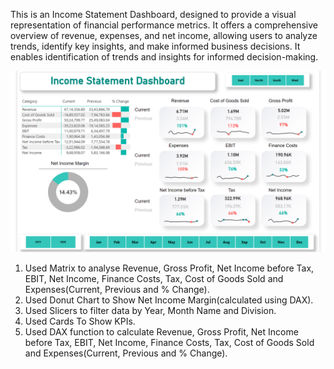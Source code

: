 This is an Income Statement Dashboard, designed to provide a visual representation of financial performance metrics. It offers a comprehensive overview of revenue, expenses, and net income, allowing users to analyze trends, identify key insights, and make informed business decisions. It enables identification of trends and insights for informed decision-making.

![Income Statement Data Analysis Dashboard](https://github.com/bhawna-sinha/PowerBI/blob/main/Income%20Statement/Screenshot%202023-07-14%20230120.png?raw=true)

1. Used Matrix to analyse Revenue, Gross Profit, Net Income before Tax, EBIT, Net Income, Finance Costs, Tax, Cost of Goods Sold and Expenses(Current, Previous and % Change).
2. Used Donut Chart to Show Net Income Margin(calculated using DAX).
3. Used Slicers to filter data by Year, Month Name and Division.
4. Used Cards To Show KPIs.
5. Used DAX function to calculate Revenue, Gross Profit, Net Income before Tax, EBIT, Net Income, Finance Costs, Tax, Cost of Goods Sold and Expenses(Current, Previous and % Change).